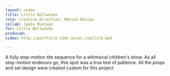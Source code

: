 ```yaml
---
layout: video
title: Little Bellwoods
role: Creative Direction, Motion Design
collab: Jamie Muntean
for: Little Bellwoods
produced: 
video: http://portfolio-230c.kxcdn.com/lilb.mp4

---
```


A fully stop-motion tite sequence for a whimsical children's show. As all stop-motion endevors go, this spot was a true test of patience. All the props and set design were created custom for this project.